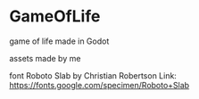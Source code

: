 # GameOfLife
 game of life made in Godot
 
 assets made by me
 
 font Roboto Slab by Christian Robertson Link: https://fonts.google.com/specimen/Roboto+Slab
